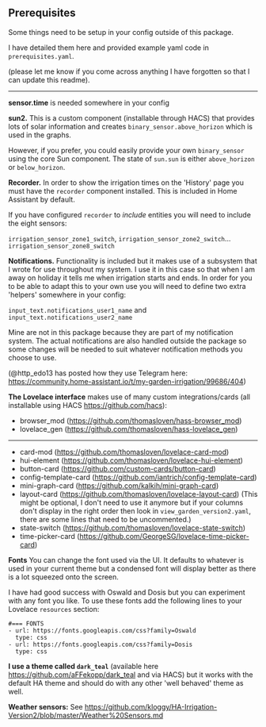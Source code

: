 <h2>Prerequisites</h2>

Some things need to be setup in your config outside of this package.

I have detailed them here and provided example yaml code in `prerequisites.yaml`.

(please let me know if you come across anything I have forgotten so that I can update this readme).

----

__sensor.time__ is needed somewhere in your config

__sun2.__ This is a custom component (installable through HACS) that provides lots of solar information and creates `binary_sensor.above_horizon` which is used in the graphs.


However, if you prefer, you could easily provide your own `binary_sensor` using the core Sun component. The state of `sun.sun` is either `above_horizon` or `below_horizon`.

__Recorder.__ In order to show the irrigation times on the 'History' page you must have the `recorder` component installed. This is included in Home Assistant by default.

If you have configured `recorder` to _include_ entities you will need to include the eight sensors:


`irrigation_sensor_zone1_switch`, `irrigation_sensor_zone2_switch`... `irrigation_sensor_zone8_switch`


__Notifications.__ Functionality is included but it makes use of a subsystem that I wrote for use throughout my system. 
I use it in this case so that when I am away on holiday it tells me when irrigation starts and ends.
In order for you to be able to adapt this to your own use you will need to define two extra 'helpers' somewhere in your config:

`input_text.notifications_user1_name` and `input_text.notifications_user2_name`

Mine are not in this package because they are part of my notification system.
The actual notifications are also handled outside the package so some changes will be needed to suit whatever notification methods you choose to use.

(@http_edo13 has posted how they use Telegram here: https://community.home-assistant.io/t/my-garden-irrigation/99686/404)

__The Lovelace interface__ makes use of many custom integrations/cards (all installable using HACS https://github.com/hacs):


- browser_mod (https://github.com/thomasloven/hass-browser_mod)
- lovelace_gen (https://github.com/thomasloven/hass-lovelace_gen)

--------

- card-mod (https://github.com/thomasloven/lovelace-card-mod)
- hui-element (https://github.com/thomasloven/lovelace-hui-element)
- button-card (https://github.com/custom-cards/button-card)
- config-template-card (https://github.com/iantrich/config-template-card)
- mini-graph-card (https://github.com/kalkih/mini-graph-card)
- layout-card (https://github.com/thomasloven/lovelace-layout-card)
(This might be optional, I don't need to use it anymore but if your columns don't display in the right order
then look in `view_garden_version2.yaml`, there are some lines that need to be uncommented.)
- state-switch (https://github.com/thomasloven/lovelace-state-switch)
- time-picker-card (https://github.com/GeorgeSG/lovelace-time-picker-card)


__Fonts__ You can change the font used via the UI. It defaults to whatever is used in your current theme but a condensed font will display better as there is a lot squeezed onto the screen.

I have had good success with Oswald and Dosis but you can experiment with any font you like.
To use these fonts add the following lines to your Lovelace `resources` section:

```
#=== FONTS
- url: https://fonts.googleapis.com/css?family=Oswald
  type: css
- url: https://fonts.googleapis.com/css?family=Dosis
  type: css
```

__I use a theme called `dark_teal`__ (available here https://github.com/aFFekopp/dark_teal and via HACS) but it works with the default HA theme and should do with any other 'well behaved' theme as well.

__Weather sensors:__ See https://github.com/kloggy/HA-Irrigation-Version2/blob/master/Weather%20Sensors.md

